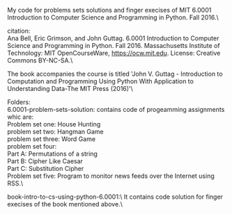 My code for problems sets solutions and finger execises of MIT 6.0001 Introduction to Computer Science and Programming in Python. Fall 2016.\

citation:\
  Ana Bell, Eric Grimson, and John Guttag. 6.0001 Introduction to Computer Science and Programming in Python. Fall 2016. Massachusetts Institute of Technology: MIT OpenCourseWare, https://ocw.mit.edu. License: Creative Commons BY-NC-SA.\


The book accompanies the course is titled 'John V. Guttag - Introduction to Computation and Programming Using Python With Application to Understanding Data-The MIT Press (2016)'\ 


Folders:\
6.0001-problem-sets-solution:  contains code of progeamming assignments whic are:\
    Problem set one: House Hunting\
    problem set two: Hangman Game\
    problem set three: Word Game\
    problem set four:\
      Part A: Permutations of a string\
      Part B: Cipher Like Caesar\
      Part C: Substitution Cipher\
    Problem set five:  Program to monitor news feeds over the Internet using RSS.\

book-intro-to-cs-using-python-6.0001:\ 
  It contains code solution for finger execises of the book mentioned above.\

